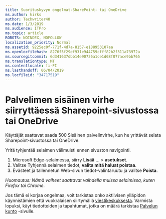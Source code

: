 ```yaml
---
title: Suorituskyvyn ongelmat-SharePoint- tai OneDrive
ms.author: kirks
author: Techwriter40
ms.date: 1/3/2019
ms.audience: ITPro
ms.topic: article
ROBOTS: NOINDEX, NOFOLLOW
localization_priority: Normal
ms.assetid: 9225ec0f-771f-4d7a-8157-e188953107aa
ms.openlocfilehash: 8276f5f29ef931e944759cfff82b2f311a73972a
ms.sourcegitcommit: 6d341637dbb14e90726a1ce1d68f077ace9bb765
ms.translationtype: MT
ms.contentlocale: fi-FI
ms.lasthandoff: 06/04/2019
ms.locfileid: "34717519"
---
```

# <a name="internal-server-error-when-navigating-to-sharepoint-or-onedrive-sites"></a>Palvelimen sisäinen virhe siirryttäessä Sharepoint-sivustossa tai OneDrive

<p><span style="mso-bidi-font-family: Calibri; mso-bidi-theme-font: minor-latin;">Käyttäjät saattavat saada 500 Sisäinen palvelinvirhe, kun he yrittävät selata Sharepoint-sivustossa tai OneDrive.</span></p> <p><span style="mso-bidi-font-family: Calibri; mso-bidi-theme-font: minor-latin;">Yritä tyhjentää selaimen välimuisti ennen sivuston navigointi.</span></p> <ol> <li><span style="mso-bidi-font-family: Calibri; mso-bidi-theme-font: minor-latin;">Microsoft Edge-selaimessa, siirry <strong>Lisää</strong> &hellip; &gt; <strong>asetukset</strong>.</span></li> <li><span style="mso-bidi-font-family: Calibri; mso-bidi-theme-font: minor-latin;">Valitse Tyhjennä selaimen tiedot, <strong>valita mitä haluat poistaa</strong>.</span></li> <li><span style="mso-bidi-font-family: Calibri; mso-bidi-theme-font: minor-latin;">Evästeet ja tallennetun Web-sivun tiedot-valintaruutu ja valitse <strong>Poista</strong>.</span></li> </ol> <p><em style="mso-bidi-font-style: normal;"><span style="mso-bidi-font-family: Calibri; mso-bidi-theme-font: minor-latin;">Huomautus: Nämä vaiheet saattavat vaihdella muissa selaimissa, kuten Firefox tai Chrome.</span></em></p> <p><span style="mso-bidi-font-family: Calibri; mso-bidi-theme-font: minor-latin;">Jos tämä ei korjaa ongelmaa, voit tarkistaa onko aktiivisen ylläpidon käynnistämien että vuokralaisen siirtymällä <a href="https://portal.office.com/adminportal/home#/MessageCenter">viestikeskuksesta</a>. Varmista lopuksi, käyt tiedotteiden ja tapahtumat, jotka on määrä tarkistaa <a href="https://portal.office.com/adminportal/home#/servicehealth">Palvelun kunto</a> -sivulle.</span></p>

